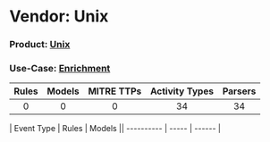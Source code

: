 Vendor: Unix
============
### Product: [Unix](../ds_unix_unix.md)
### Use-Case: [Enrichment](../../../../UseCases/uc_enrichment.md)

| Rules | Models | MITRE TTPs | Activity Types | Parsers |
|:-----:|:------:|:----------:|:--------------:|:-------:|
|   0   |   0    |     0      |       34       |   34    |

| Event Type | Rules | Models || ---------- | ----- | ------ |
